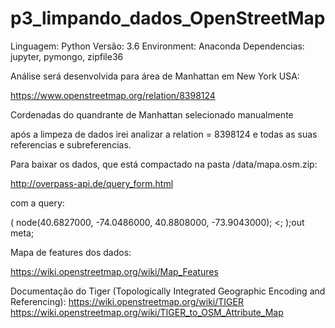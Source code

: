# p3_limpando_dados_OpenStreetMap

Linguagem: Python
Versão: 3.6
Environment: Anaconda
Dependencias: jupyter, pymongo, zipfile36

Análise será desenvolvida para área de Manhattan em New York USA:

https://www.openstreetmap.org/relation/8398124

Cordenadas do quandrante de Manhattan selecionado manualmente
<bounds minlat="40.6827000" minlon="-74.0486000" maxlat="40.8808000" maxlon="-73.9043000"/>

após a limpeza de dados irei analizar a relation = 8398124 e todas as suas referencias e subreferencias.

Para baixar os dados, que está compactado na pasta /data/mapa.osm.zip:

http://overpass-api.de/query_form.html

com a query:

(
node(40.6827000, -74.0486000, 40.8808000, -73.9043000);
<;
);out meta;

Mapa de features dos dados:

https://wiki.openstreetmap.org/wiki/Map_Features

Documentação do Tiger (Topologically Integrated Geographic Encoding and Referencing):
https://wiki.openstreetmap.org/wiki/TIGER
https://wiki.openstreetmap.org/wiki/TIGER_to_OSM_Attribute_Map